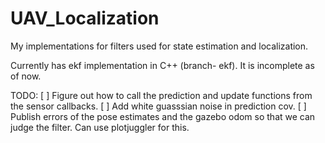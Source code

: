 # UAV_Localization
My implementations for filters used for state estimation and localization.

Currently has ekf implementation in C++ (branch- ekf). It is incomplete as of now. 

TODO:
[ ] Figure out how to call the prediction and update functions from the sensor callbacks.
[ ] Add white guasssian noise in prediction cov.
[ ] Publish errors of the pose estimates and the gazebo odom so that we can judge the filter. Can use plotjuggler for this.
